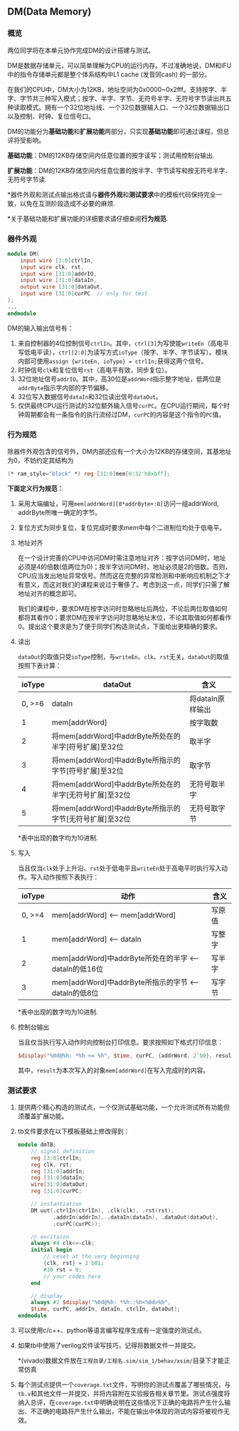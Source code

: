 ## DM(Data Memory)

### 概览

两位同学将在本单元协作完成DM的设计搭建与测试。

DM是数据存储单元，可以简单理解为CPU的运行内存。不过准确地说，DM和IFU中的指令存储单元都是整个体系结构中L1 cache (发音同cash) 的一部分。

在我们的CPU中，DM大小为12KB，地址空间为0x0000~0x2fff。支持按字、半字、字节共三种写入模式；按字、半字、字节、无符号半字、无符号字节读出共五种读取模式。拥有一个32位地址线、一个32位数据输入口、一个32位数据输出口以及控制、时钟、复位信号口。

DM的功能分为**基础功能**和**扩展功能**两部分，只实现**基础功能**即可通过课程，但总评将受影响。

**基础功能**：DM的12KB存储空间内任意位置的按字读写；测试用控制台输出.

**扩展功能**：DM的12KB存储空间内任意位置的按半字、字节读写和按无符号半字、无符号字节读.

\*器件外观和测试点输出格式请与**器件外观**和**测试要求**中的模板代码保持完全一致，以免在互测阶段造成不必要的麻烦.

\*关于基础功能和扩展功能的详细要求请仔细查阅**行为规范**.

### 器件外观

```verilog
module DM(
    input wire [3:0]ctrlIn,
    input wire clk, rst,
    input wire [31:0]addrIO,
    input wire [31:0]dataIn,
    output wire [31:0]dataOut,
    input wire [31:0]curPC  // only for test
);
...
endmodule
```

DM的输入输出信号有：

1. 来自控制器的4位控制信号`ctrlIn`。其中，`ctrl[3]`为写使能`writeEn`（高电平写低电平读），`ctrl[2:0]`为读写方式`ioType`（按字、半字、字节读写）。模块内部可使用`assign {writeEn, ioType} = ctrlIn;`获得这两个信号。
2. 时钟信号`clk`和复位信号`rst`（高电平有效，同步复位）。
3. 32位地址信号`addrIO`。其中，高30位是`addrWord`指示整字地址，低两位是`addrByte`指示字内部的字节偏移。
4. 32位写入数据信号`dataIn`和32位读出信号`dataOut`。
5. 仅供最终CPU运行测试的32位额外输入信号`curPC`。在CPU运行期间，每个时钟周期都会有一条指令的执行流经过DM，`curPC`的内容是这个指令的`PC`值。

### 行为规范

除器件外观包含的信号外，DM内部还应有一个大小为12KB的存储空间，其基地址为0，不妨约定其结构为

```verilog
(* ram_style="block" *) reg [31:0]mem[0:32'h0xbff];
```

**下面定义行为规范：**

1. 采用大端编址，可用`mem[addrWord][8*addrByte+:8]`访问一组addrWord, addrByte所唯一确定的字节。 

2. 复位方式为同步复位，复位完成时要求mem中每个二进制位均处于低电平。

3. 地址对齐
   
   在一个设计完善的CPU中访问DM时需注意地址对齐：按字访问DM时，地址必须是4的倍数(低两位为0)；按半字访问DM时，地址必须是2的倍数。否则，CPU应当发出地址异常信号。然而这在完整的异常检测和中断响应机制之下才有意义，而这对我们的课程来说过于奢侈了。考虑到这一点，同学们只需了解地址对齐的概念即可。
   
   我们的课程中，要求DM在按字访问时忽略地址后两位，不论后两位取值如何都将其看作0；要求DM在按半字访问时忽略地址末位，不论其取值如何都看作0。提出这个要求是为了便于同学们构造测试点，下面给出更精确的要求。

4. 读出
   
   `dataOut`的取值只受`ioType`控制，与`writeEn`、`clk`、`rst`无关。`dataOut`的取值按照下表计算：
   
   | ioType | dataOut                                  | 含义          |
   | ------ | ---------------------------------------- | ----------- |
   | 0, >=6 | dataIn                                   | 将dataIn原样输出 |
   | 1      | mem[addrWord]                            | 按字取数        |
   | 2      | 将mem[addrWord]中addrByte所处在的半字[符号扩展]至32位  | 取半字         |
   | 3      | 将mem[addrWord]中addrByte所指示的字节[符号扩展]至32位  | 取字节         |
   | 4      | 将mem[addrWord]中addrByte所处在的半字[无符号扩展]至32位 | 无符号取半字      |
   | 5      | 将mem[addrWord]中addrByte所指示的字节[无符号扩展]至32位 | 无符号取字节      |
   
   \*表中出现的数字均为10进制.

5. 写入
   
   当且仅当`clk`处于上升沿、`rst`处于低电平且`writeEn`处于高电平时执行写入动作。写入动作按照下表执行：
   
   | ioType | 动作                                           | 含义  |
   | ------ | -------------------------------------------- | --- |
   | 0, >=4 | mem[addrWord] <-- mem[addrWord]              | 写原值 |
   | 1      | mem[addrWord] <-- dataIn                     | 写整字 |
   | 2      | mem[addrWord]中addrByte所处在的半字 <-- dataIn的低16位 | 写半字 |
   | 3      | mem[addrWord]中addrByte所指示的字节 <-- dataIn的低8位  | 写字节 |
   
   \*表中出现的数字均为10进制.

6. 控制台输出
   
   当且仅当执行写入动作时向控制台打印信息。要求按照如下格式打印信息：
   
   ```verilog
   $display("%0d@%h: *%h <= %h", $time, curPC, {addrWord, 2'b0}, result);
   ```
   
   其中，`result`为本次写入的对象`mem[addrWord]`在写入完成时的内容。

### 测试要求

1. 提供两个精心构造的测试点，一个仅测试基础功能，一个允许测试所有功能但须覆盖扩展功能。

2. tb文件要求在以下模板基础上修改得到：
   
   ```verilog
   module dmTB;
       // signal definition
       reg [3:0]ctrlIn;
       reg clk, rst;
       reg [31:0]addrIn;
       reg [31:0]dataIn;
       wire[31:0]dataOut;
       reg [31:0]curPC;
   
       // instantiation
       DM uut(.ctrlIn(ctrlIn), .clk(clk), .rst(rst),
              .addrIn(addrIn), .dataIn(dataIn), .dataOut(dataOut),
              .curPC(curPC));
   
       // excitaion
       always #4 clk<=~clk;
       initial begin
           // reset at the very beginning
           {clk, rst} = 2'b01;
           #10 rst = 0;
           // your codes here
       end
   
       // display
       always #2 $display("%0d@%h: *%h::%h<%0d>%h", 
       $time, curPC, addrIn, dataIn, ctrlIn, dataOut);
   endmodule
   ```

3. 可以使用c/c++、python等语言编写程序生成有一定强度的测试点。

4. 如果tb中使用了verilog文件读写技巧，记得将数据文件一并提交。
   
   \*(vivado)数据文件放在`工程目录/工程名.sim/sim_1/behav/xsim/`目录下才能正常仿真

5. 每个测试点提供一个`coverage.txt`文件，写明你的测试点覆盖了哪些情况，与`tb.v`和其他文件一并提交，并将内容附在实验报告相关章节里。测试点强度将纳入总评，在`coverage.txt`中明确说明在这些情况下正确的电路将产生什么输出、不正确的电路将产生什么输出，不能在输出中体现的测试内容将被视作无效。
